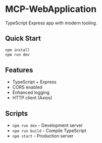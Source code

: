 # MCP-WebApplication

TypeScript Express app with modern tooling.

## Quick Start

```bash
npm install
npm run dev
```

## Features

- TypeScript + Express
- CORS enabled  
- Enhanced logging
- HTTP client (Axios)

## Scripts

- `npm run dev` - Development server
- `npm run build` - Compile TypeScript  
- `npm start` - Production server

